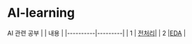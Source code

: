 # AI-learning
AI 관련 공부
|          | 내용 |
|----------|---------|
| 1 | <a align="left" href="https://github.com/ohdyo/AI-learning/blob/main/machine-learning/01_overview/README.md#%EB%8D%B0%EC%9D%B4%ED%84%B0-%EC%A0%84%EC%B2%98%EB%A6%AC">전처리<a/>|
| 2 |<a align="left" href="https://github.com/ohdyo/AI-learning/tree/main/machine-learning">EDA<a/> |
